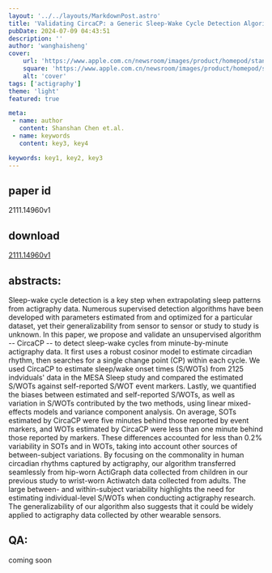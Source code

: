 ```yaml
---
layout: '../../layouts/MarkdownPost.astro'
title: 'Validating CircaCP: a Generic Sleep-Wake Cycle Detection Algorithm'
pubDate: 2024-07-09 04:43:51
description: ''
author: 'wanghaisheng'
cover:
    url: 'https://www.apple.com.cn/newsroom/images/product/homepod/standard/Apple-HomePod-hero-230118_big.jpg.large_2x.jpg'
    square: 'https://www.apple.com.cn/newsroom/images/product/homepod/standard/Apple-HomePod-hero-230118_big.jpg.large_2x.jpg'
    alt: 'cover'
tags: ['actigraphy'] 
theme: 'light'
featured: true

meta:
 - name: author
   content: Shanshan Chen et.al.
 - name: keywords
   content: key3, key4

keywords: key1, key2, key3
---
```


## paper id
2111.14960v1
## download
[2111.14960v1](http://arxiv.org/abs/2111.14960v1)
## abstracts:
Sleep-wake cycle detection is a key step when extrapolating sleep patterns from actigraphy data. Numerous supervised detection algorithms have been developed with parameters estimated from and optimized for a particular dataset, yet their generalizability from sensor to sensor or study to study is unknown. In this paper, we propose and validate an unsupervised algorithm -- CircaCP -- to detect sleep-wake cycles from minute-by-minute actigraphy data. It first uses a robust cosinor model to estimate circadian rhythm, then searches for a single change point (CP) within each cycle. We used CircaCP to estimate sleep/wake onset times (S/WOTs) from 2125 indviduals' data in the MESA Sleep study and compared the estimated S/WOTs against self-reported S/WOT event markers. Lastly, we quantified the biases between estimated and self-reported S/WOTs, as well as variation in S/WOTs contributed by the two methods, using linear mixed-effects models and variance component analysis.   On average, SOTs estimated by CircaCP were five minutes behind those reported by event markers, and WOTs estimated by CircaCP were less than one minute behind those reported by markers. These differences accounted for less than 0.2% variability in SOTs and in WOTs, taking into account other sources of between-subject variations. By focusing on the commonality in human circadian rhythms captured by actigraphy, our algorithm transferred seamlessly from hip-worn ActiGraph data collected from children in our previous study to wrist-worn Actiwatch data collected from adults. The large between- and within-subject variability highlights the need for estimating individual-level S/WOTs when conducting actigraphy research. The generalizability of our algorithm also suggests that it could be widely applied to actigraphy data collected by other wearable sensors.
## QA:
coming soon
